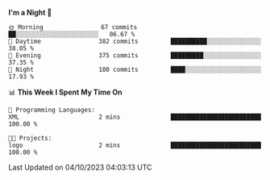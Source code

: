 <!--START_SECTION:waka-->
**I'm a Night 🦉** 

```text
🌞 Morning                67 commits          ██░░░░░░░░░░░░░░░░░░░░░░░   06.67 % 
🌆 Daytime                382 commits         ██████████░░░░░░░░░░░░░░░   38.05 % 
🌃 Evening                375 commits         █████████░░░░░░░░░░░░░░░░   37.35 % 
🌙 Night                  180 commits         ████░░░░░░░░░░░░░░░░░░░░░   17.93 % 
```


📊 **This Week I Spent My Time On** 

```text
💬 Programming Languages: 
XML                      2 mins              █████████████████████████   100.00 % 

🐱‍💻 Projects: 
logo                     2 mins              █████████████████████████   100.00 % 
```


 Last Updated on 04/10/2023 04:03:13 UTC
<!--END_SECTION:waka-->
